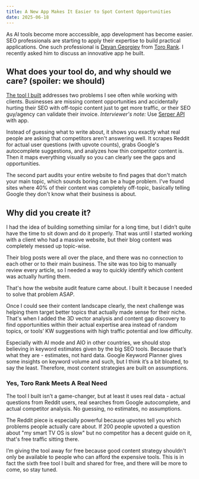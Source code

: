 ```yaml
---
title: A New App Makes It Easier to Spot Content Opportunities
date: 2025-06-18
---
```

As AI tools become more acccessible, app development has become easier. SEO professionals are starting to apply their expertise to build practical applications. One such professional is <a href="https://www.linkedin.com/in/dgeorgiev87/">Deyan Georgiev</a> from <a href="https://tororank.com">Toro Rank</a>. I recently asked him to discuss an innovative app he built.

## What does your tool do, and why should we care? (spoiler: we should)
<a href="https://toro-rank-content-gap.streamlit.app/">The tool I built</a> addresses two problems I see often while working with clients. Businesses are missing content opportunities and accidentally hurting their SEO with off-topic content just to get more traffic, or their SEO guy/agency can validate their invoice. *Interviewer's note:* Use <a href="https://serper.dev">Serper API</a> with app.

<!--truncate-->

Instead of guessing what to write about, it shows you exactly what real people are asking that competitors aren't answering well. It scrapes Reddit for actual user questions (with upvote counts), grabs Google's autocomplete suggestions, and analyzes how thin competitor content is. Then it maps everything visually so you can clearly see the gaps and opportunities.

The second part audits your entire website to find pages that don't match your main topic, which sounds boring can be a huge problem. I've found sites where 40% of their content was completely off-topic, basically telling Google they don't know what their business is about.

## Why did you create it?
I had the idea of building something similar for a long time, but I didn’t quite have the time to sit down and do it properly. That was until I started working with a client who had a massive website, but their blog content was completely messed up topic-wise.

Their blog posts were all over the place, and there was no connection to each other or to their main business. The site was too big to manually review every article, so I needed a way to quickly identify which content was actually hurting them.

That's how the website audit feature came about. I built it because I needed to solve that problem ASAP.

Once I could see their content landscape clearly, the next challenge was helping them target better topics that actually made sense for their niche. That's when I added the 3D vector analysis and content gap discovery to find opportunities within their actual expertise area instead of random topics, or tools’ KW suggestions with high traffic potential and low difficulty.

Especially with AI mode and AIO in other countries, we should stop believing in keyword estimates given by the big SEO tools. Because that’s what they are - estimates, not hard data. Google Keyword Planner gives some insights on keyword volume and such, but I think it’s a bit bloated, to say the least. Therefore, most content strategies are built on assumptions.

### Yes, Toro Rank Meets A Real Need

The tool I built isn’t a game-changer, but at least it uses real data - actual questions from Reddit users, real searches from Google autocomplete, and actual competitor analysis. No guessing, no estimates, no assumptions.

The Reddit piece is especially powerful because upvotes tell you which problems people actually care about. If 200 people upvoted a question about "my smart TV OS is slow" but no competitor has a decent guide on it, that's free traffic sitting there.

I’m giving the tool away for free because good content strategy shouldn't only be available to people who can afford the expensive tools. This is in fact the sixth free tool I built and shared for free, and there will be more to come, so stay tuned.
